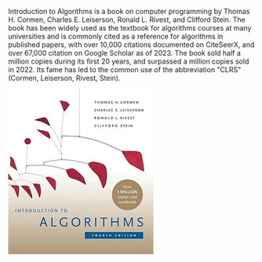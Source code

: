 Introduction to Algorithms is a book on computer programming by Thomas H. Cormen, Charles E. Leiserson, Ronald L. Rivest, and Clifford Stein. The book has been widely used as the textbook for algorithms courses at many universities and is commonly cited as a reference for algorithms in published papers, with over 10,000 citations documented on CiteSeerX, and over 67,000 citation on Google Scholar as of 2023. The book sold half a million copies during its first 20 years, and surpassed a million copies sold in 2022. Its fame has led to the common use of the abbreviation "CLRS" (Cormen, Leiserson, Rivest, Stein).

<img src='./Clrs4.jpeg'>